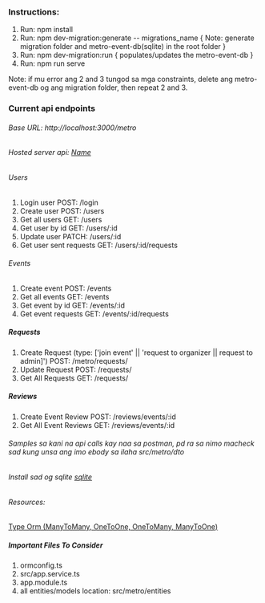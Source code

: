 ### Instructions:

1. Run: npm install
2. Run: npm dev-migration:generate -- migrations_name { Note: generate migration folder and metro-event-db(sqlite) in the root folder }
3. Run: npm dev-migration:run { populates/updates the metro-event-db }
4. Run: npm run serve

Note: if mu error ang 2 and 3 tungod sa mga constraints, delete ang metro-event-db og ang migration folder, then repeat 2 and 3.

### Current api endpoints

###### Base URL: http://localhost:3000/metro

###### Hosted server api: [Name](https://metro-event-api.herokuapp.com/metro)

###### Users
1. Login user POST: /login
2. Create user POST: /users
3. Get all users GET: /users
4. Get user by id GET: /users/:id
5. Update user PATCH: /users/:id
6. Get user sent requests GET: /users/:id/requests

###### Events
1. Create event POST: /events
2. Get all events GET: /events
3. Get event by id GET: /events/:id
4. Get event requests GET: /events/:id/requests

##### Requests
1. Create Request (type: ['join event' || 'request to organizer || request to admin]') POST: /metro/requests/
2. Update Request POST: /requests/
3. Get All Requests GET: /requests/

##### Reviews
1. Create Event Review POST: /reviews/events/:id
2. Get All Event Reviews GET: /reviews/events/:id

###### Samples sa kani na api calls kay naa sa postman, pd ra sa nimo macheck sad kung unsa ang imo ebody sa ilaha src/metro/dto

###### Install sad og sqlite [sqlite](https://sqlitebrowser.org/) 


###### Resources:

[Type Orm (ManyToMany, OneToOne, OneToMany, ManyToOne)](https://orkhan.gitbook.io/typeorm/docs)


##### Important Files To Consider

1. ormconfig.ts
2. src/app.service.ts
3. app.module.ts
4. all entities/models location: src/metro/entities
